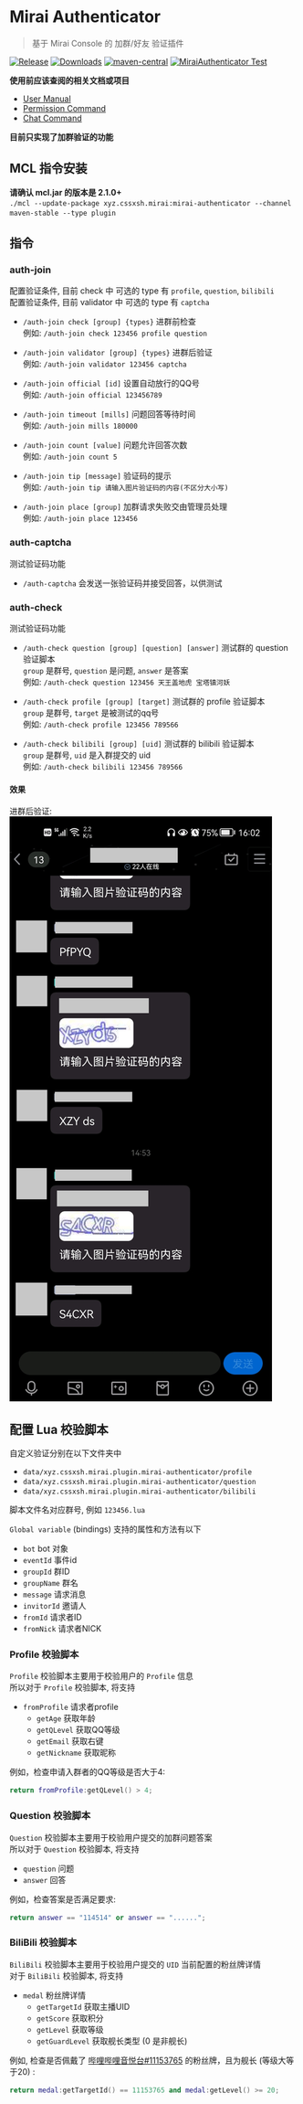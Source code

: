 # Mirai Authenticator

> 基于 Mirai Console 的 加群/好友 验证插件 

[![Release](https://img.shields.io/github/v/release/cssxsh/mirai-authenticator)](https://github.com/cssxsh/mirai-authenticator/releases)
[![Downloads](https://img.shields.io/github/downloads/cssxsh/mirai-authenticator/total)](https://repo1.maven.org/maven2/xyz/cssxsh/mirai/mirai-authenticator/)
[![maven-central](https://img.shields.io/maven-central/v/xyz.cssxsh.mirai/mirai-authenticator)](https://search.maven.org/artifact/xyz.cssxsh.mirai/mirai-authenticator)
[![MiraiAuthenticator Test](https://github.com/cssxsh/mirai-authenticator/actions/workflows/test.yml/badge.svg)](https://github.com/cssxsh/mirai-authenticator/actions/workflows/test.yml)

**使用前应该查阅的相关文档或项目**

*   [User Manual](https://github.com/mamoe/mirai/blob/dev/docs/UserManual.md)
*   [Permission Command](https://github.com/mamoe/mirai/blob/dev/mirai-console/docs/BuiltInCommands.md#permissioncommand)
*   [Chat Command](https://github.com/project-mirai/chat-command)

**目前只实现了加群验证的功能**

## MCL 指令安装

**请确认 mcl.jar 的版本是 2.1.0+**  
`./mcl --update-package xyz.cssxsh.mirai:mirai-authenticator --channel maven-stable --type plugin`

## 指令

### auth-join

配置验证条件, 目前 check 中 可选的 type 有 `profile`, `question`, `bilibili`  
配置验证条件, 目前 validator 中 可选的 type 有 `captcha`

*   `/auth-join check [group] {types}` 进群前检查  
    例如: `/auth-join check 123456 profile question`

*   `/auth-join validator [group] {types}` 进群后验证  
    例如: `/auth-join validator 123456 captcha`

*   `/auth-join official [id]` 设置自动放行的QQ号  
    例如: `/auth-join official 123456789`

*   `/auth-join timeout [mills]` 问题回答等待时间  
    例如: `/auth-join mills 180000`

*   `/auth-join count [value]` 问题允许回答次数  
    例如: `/auth-join count 5`

*   `/auth-join tip [message]` 验证码的提示  
    例如: `/auth-join tip 请输入图片验证码的内容(不区分大小写)`

*   `/auth-join place [group]` 加群请求失败交由管理员处理  
    例如: `/auth-join place 123456`

### auth-captcha

测试验证码功能

*   `/auth-captcha` 会发送一张验证码并接受回答，以供测试  

### auth-check

测试验证码功能

*   `/auth-check question [group] [question] [answer]` 测试群的 question 验证脚本  
    `group` 是群号, `question` 是问题, `answer` 是答案  
    例如: `/auth-check question 123456 天王盖地虎 宝塔镇河妖`  

*   `/auth-check profile [group] [target]` 测试群的 profile 验证脚本  
    `group` 是群号, `target` 是被测试的qq号  
    例如: `/auth-check profile 123456 789566`

*   `/auth-check bilibili [group] [uid]` 测试群的 bilibili 验证脚本  
    `group` 是群号, `uid` 是入群提交的 uid  
    例如: `/auth-check bilibili 123456 789566`

#### 效果

进群后验证:  
![captcha](example/captcha/screenshot.jpg)

## 配置 Lua 校验脚本

自定义验证分别在以下文件夹中
*   `data/xyz.cssxsh.mirai.plugin.mirai-authenticator/profile`  
*   `data/xyz.cssxsh.mirai.plugin.mirai-authenticator/question`
*   `data/xyz.cssxsh.mirai.plugin.mirai-authenticator/bilibili`

脚本文件名对应群号, 例如 `123456.lua`

`Global variable` (bindings) 支持的属性和方法有以下

*   `bot` bot 对象
*   `eventId` 事件id
*   `groupId` 群ID
*   `groupName` 群名
*   `message` 请求消息
*   `invitorId` 邀请人
*   `fromId` 请求者ID
*   `fromNick` 请求者NICK

### Profile 校验脚本

`Profile` 校验脚本主要用于校验用户的 `Profile` 信息  
所以对于 `Profile` 校验脚本, 将支持

*   `fromProfile` 请求者profile
    *   `getAge` 获取年龄
    *   `getQLevel` 获取QQ等级
    *   `getEmail` 获取右键
    *   `getNickname` 获取昵称

例如，检查申请入群者的QQ等级是否大于4:  
```lua
return fromProfile:getQLevel() > 4;
```

### Question 校验脚本

`Question` 校验脚本主要用于校验用户提交的加群问题答案  
所以对于 `Question` 校验脚本, 将支持

*   `question` 问题
*   `answer` 回答

例如，检查答案是否满足要求:
```lua
return answer == "114514" or answer == "......";
```

### BiliBili 校验脚本

`BiliBili` 校验脚本主要用于校验用户提交的 `UID` 当前配置的粉丝牌详情      
对于 `BiliBili` 校验脚本, 将支持

*   `medal` 粉丝牌详情
    *   `getTargetId` 获取主播UID
    *   `getScore` 获取积分
    *   `getLevel` 获取等级
    *   `getGuardLevel` 获取舰长类型 (0 是非舰长)

例如, 检查是否佩戴了 [哔哩哔哩音悦台#11153765](https://space.bilibili.com/11153765) 的粉丝牌，且为舰长 (等级大等于20) :
```lua
return medal:getTargetId() == 11153765 and medal:getLevel() >= 20;
```
